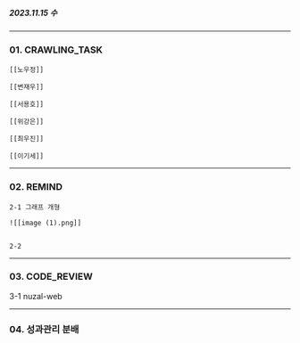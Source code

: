##### 2023.11.15 수
---

### 01. CRAWLING_TASK

	[[노우정]]
	
	[[변재우]]
	
	[[서용호]]
	
	[[위강은]]
	
	[[최우진]]
	
	[[이기세]]


---
### 02. REMIND

	2-1 그래프 개형

	![[image (1).png]]


	2-2 


---
### 03. CODE_REVIEW

3-1 nuzal-web


---

### 04. 성과관리 분배


